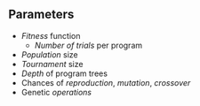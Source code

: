 ## Parameters

* _Fitness_ function
    * _Number of trials_ per program
* _Population_ size
* _Tournament_ size
* _Depth_ of program trees
* Chances of _reproduction_, _mutation_, _crossover_
* Genetic _operations_
